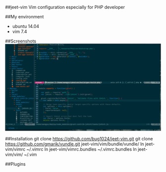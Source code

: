 ##jeet-vim
Vim configuration especially for PHP developer

##My environment
* ubuntu 14.04
* vim 7.4

##Screenshots
<img src="https://github.com/bug1024/jeet-vim/raw/master/vim.png" alt="vim.png" title="vim.png">

##Installation
    git clone https://github.com/bug1024/jeet-vim.git
    git clone https://github.com/gmarik/vundle.git jeet-vim/vim/bundle/vundle/
    ln jeet-vim/vimrc ~/.vimrc
    ln jeet-vim/vimrc.bundles ~/.vimrc.bundles
    ln jeet-vim/vim/ ~/.vim

##Plugins
